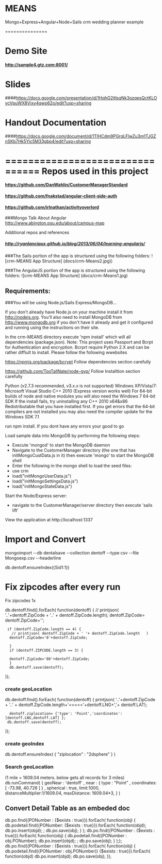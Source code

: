 MEANS
=====

Mongo+Express+Angular+Node+Sails
crm wedding planner example

===============
# Demo Site
#### http://sample4.gtz.com:8001/

# Slides
####https://docs.google.com/presentation/d/1HqhG2jtlsqNk3ozqesQctKLOycVpuWX8Vixy4qwp62o/edit?usp=sharing


# Handout Documentation
####https://docs.google.com/document/d/1TIHCdm9PGrqLFlwZu3m1TJGZnSKb7Hk5Yic5M33gbp4/edit?usp=sharing

================================
Repos used in this project
===============
#### https://github.com/DanWahlin/CustomerManagerStandard
#### https://github.com/fnakstad/angular-client-side-auth
#### https://github.com/irlnathan/activityoverlord

###Mongo Talk About Angular
http://www.abington.psu.edu/about/campus-map

Additional repos and references
##### http://ryanlanciaux.github.io/blog/2013/06/04/learning-angularjs/

###The Sails portion of the app is structured using the following folders:
![crm-MEANS App Structure]
(docs/crm-Means2.jpg))

###The AngularJS portion of the app is structured using the following folders:
![crm-MEANS App Structure]
(docs/crm-Means1.jpg)


## Requirements:

###You will be using Node.js/Sails Express/MongoDB...

If you don't already have Node.js on your machine install it from http://nodejs.org. You'll also need to install MongoDB from http://www.mongodb.org if you don't have it already and get it configured and running using the instructions on their site.

In the crm-MEANS directory execute 'npm install' which will all dependencies (package.json).
Note: This project uses Passport and Bcrpt for Authentication and encryption.
Bcrprt require Python 2.X and can be rather diffiult to install. Please follow the following wwebsites

https://npmjs.org/package/bcrypt
Follow dependencies section carefully

https://github.com/TooTallNate/node-gyp/
Follow Installtion section carefully

Python (v2.7.3 recommended, v3.x.x is not supported)
Windows XP/Vista/7:
Microsoft Visual Studio C++ 2010 (Express version works well)
For 64-bit builds of node and native modules you will also need the Windows 7 64-bit SDK
If the install fails, try uninstalling any C++ 2010 x64&x86 Redistributable that you have installed first.
If you get errors that the 64-bit compilers are not installed you may also need the compiler update for the Windows SDK 7.1

run npm install. If you dont have any errors your good to go

Load sample data into MongoDB by performing the following steps:

* Execute 'mongod' to start the MongoDB daemon
* Navigate to the CustomerManager directory (the one that has initMongoCustData.js in it) then execute 'mongo' to start the MongoDB shell
* Enter the following in the mongo shell to load the seed files:
 * use crm
 * load("initMongoUserData.js")
 * load("initMongoSettingsData.js")
 * load("initMongoStateData.js")

Start the Node/Express server:
* navigate to the CustomerManager/server directory then execute 'sails lift'

View the application at http://localhost:1337

# Import and Convert
mongoimport --db dentalsave --collection dentoff --type csv --file Mongoexp.csv --headerline

db.dentoff.ensureIndex({Sid1:1})

Fix zipcodes after every run
======================================================

Fix zipcodes 1x

db.dentoff.find().forEach( function(dentoff) { 
   //  printjson( '..'+dentoff.ZipCode + '..' + dentoff.ZipCode.length);
  dentoff.ZipCode= dentoff.ZipCode+'';

     if (dentoff.ZipCode.length == 4) {
       // printjson( dentoff.ZipCode + ' '+ dentoff.ZipCode.length   )
      dentoff.ZipCode='0'+dentoff.ZipCode;
    
      }
      if (dentoff.ZIPCODE.length == 3) {
 
      dentoff.ZipCode='00'+dentoff.ZipCode;    
      }
      db.dentoff.save(dentoff);
      
});
### create geoLocation
db.dentoff.find().forEach( function(dentoff) { 
     printjson( '..'+dentoff.ZipCode + '..' + dentoff.ZipCode.length+'====='+dentoff.LNG+','+ dentoff.LAT);
     
      dentoff.ziplocation= {'type': 'Point','coordinates':[dentoff.LNG,dentoff.LAT] };
     db.dentoff.save(dentoff);
});

### create geoIndex 
db.dentoff.ensureIndex( { "ziplocation" : "2dsphere" } )

### Search geoLocation
 (1 mile = 1609.04 meters. below gets all records for 3 miles)
 db.runCommand( { geoNear : 'dentoff' ,
     near : { type : "Point" ,
                 coordinates: [     -73.98, 
                40.726
         ] } ,
         spherical : true,
         limit:1000,
         distanceMultiplier:1/1609.04,
         maxDistance: 1609.04*3,
        } )



## Convert Detail Table as an embeded doc
db.po.find({PONumber : {$exists : true}}).forEach( function(obj) { db.podetail.find({PONumber: {$exists : true}}).forEach( function(objd); 
db.po.insert(objd); ; db.po.save(obj); } );
db.po.find({PONumber : {$exists : true}}).forEach( function(obj) { db.podetail.find({PONumber :  obj.PONumber); 
db.po.insert(objd); ; db.po.save(obj); } ););
db.po.find({PONumber : {$exists : true}}).forEach( function(obj) { db.podetail.find({PONumber :  obj.PONumber)) {$exists : true}}).forEach( function(objd) 
db.po.insert(objd); db.po.save(obj); });
